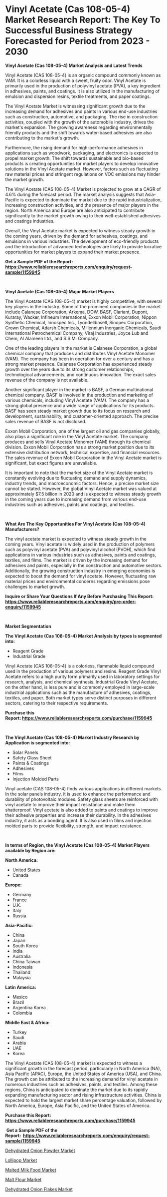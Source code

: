 <p><h1>Vinyl Acetate (Cas 108-05-4) Market Research Report: The Key To Successful Business Strategy Forecasted for Period from 2023 - 2030</h1></p><p><strong>Vinyl Acetate (Cas 108-05-4) Market Analysis and Latest Trends</strong></p>
<p><p>Vinyl Acetate (CAS 108-05-4) is an organic compound commonly known as VAM. It is a colorless liquid with a sweet, fruity odor. Vinyl Acetate is primarily used in the production of polyvinyl acetate (PVA), a key ingredient in adhesives, paints, and coatings. It is also utilized in the manufacturing of emulsion and dispersion resins, textile treatments, and paper coatings.</p><p>The Vinyl Acetate Market is witnessing significant growth due to the increasing demand for adhesives and paints in various end-use industries such as construction, automotive, and packaging. The rise in construction activities, coupled with the growth of the automobile industry, drives the market's expansion. The growing awareness regarding environmentally friendly products and the shift towards water-based adhesives are also contributing to the market's growth.</p><p>Furthermore, the rising demand for high-performance adhesives in applications such as woodwork, packaging, and electronics is expected to propel market growth. The shift towards sustainable and bio-based products is creating opportunities for market players to develop innovative solutions in the Vinyl Acetate market. However, factors such as fluctuating raw material prices and stringent regulations on VOC emissions may hinder the market growth.</p><p>The Vinyl Acetate (CAS 108-05-4) Market is projected to grow at a CAGR of 4.6% during the forecast period. The market analysis suggests that Asia-Pacific is expected to dominate the market due to the rapid industrialization, increasing construction activities, and the presence of major players in the region. North America and Europe are also anticipated to contribute significantly to the market growth owing to their well-established adhesives and coatings industries.</p><p>Overall, the Vinyl Acetate market is expected to witness steady growth in the coming years, driven by the demand for adhesives, coatings, and emulsions in various industries. The development of eco-friendly products and the introduction of advanced technologies are likely to provide lucrative opportunities for market players to expand their market presence.</p></p>
<p><strong>Get a Sample PDF of the Report:&nbsp; <a href="https://www.reliableresearchreports.com/enquiry/request-sample/1159945">https://www.reliableresearchreports.com/enquiry/request-sample/1159945</a></strong></p>
<p>&nbsp;</p>
<p><strong>Vinyl Acetate (Cas 108-05-4) Major Market Players</strong></p>
<p><p>The Vinyl Acetate (CAS 108-05-4) market is highly competitive, with several key players in the industry. Some of the prominent companies in the market include Calanese Corporation, Arkema, DOW, BASF, Clariant, Dupont, Kuraray, Wacker, Infineum International, Exxon Mobil Corporation, Nippon Synthetic Chemical, Innospec Inc., Lyondellbasell, Sinopec Corporation, Crown Chemical, Adarsh Chemicals, Millennium Inorganic Chemicals, Saudi International Petrochemical Company, Viraj Industries, Joyce Lub and Chem, Al Alameen Ltd., and S.S.M. Company.</p><p>One of the leading players in the market is Calanese Corporation, a global chemical company that produces and distributes Vinyl Acetate Monomer (VAM). The company has been in operation for over a century and has a strong market presence. Calanese Corporation has experienced steady growth over the years due to its strong customer relationships, technological advancements, and continuous innovation. The exact sales revenue of the company is not available.</p><p>Another significant player in the market is BASF, a German multinational chemical company. BASF is involved in the production and marketing of various chemicals, including Vinyl Acetate (VAM). The company has a strong global presence and a wide range of applications for its products. BASF has seen steady market growth due to its focus on research and development, sustainability, and customer-oriented approach. The precise sales revenue of BASF is not disclosed.</p><p>Exxon Mobil Corporation, one of the largest oil and gas companies globally, also plays a significant role in the Vinyl Acetate market. The company produces and sells Vinyl Acetate Monomer (VAM) through its chemical division. Exxon Mobil Corporation has a strong market position due to its extensive distribution network, technical expertise, and financial resources. The sales revenue of Exxon Mobil Corporation in the Vinyl Acetate market is significant, but exact figures are unavailable.</p><p>It is important to note that the market size of the Vinyl Acetate market is constantly evolving due to fluctuating demand and supply dynamics, industry trends, and macroeconomic factors. Hence, a precise market size cannot be stated. However, the global Vinyl Acetate market was valued at approximately $7.5 billion in 2020 and is expected to witness steady growth in the coming years due to increasing demand from various end-use industries such as adhesives, paints and coatings, and textiles.</p></p>
<p>&nbsp;</p>
<p><strong>What Are The Key Opportunities For Vinyl Acetate (Cas 108-05-4) Manufacturers?</strong></p>
<p><p>The vinyl acetate market is expected to witness steady growth in the coming years. Vinyl acetate is widely used in the production of polymers such as polyvinyl acetate (PVA) and polyvinyl alcohol (PVOH), which find applications in various industries such as adhesives, paints and coatings, textiles, and films. The market is driven by the increasing demand for adhesives and paints, especially in the construction and automotive sectors. Additionally, the growing construction industry in emerging economies is expected to boost the demand for vinyl acetate. However, fluctuating raw material prices and environmental concerns regarding emissions pose challenges to market growth.</p></p>
<p><strong>Inquire or Share Your Questions If Any Before Purchasing This Report: <a href="https://www.reliableresearchreports.com/enquiry/pre-order-enquiry/1159945">https://www.reliableresearchreports.com/enquiry/pre-order-enquiry/1159945</a></strong></p>
<p>&nbsp;</p>
<p><strong>Market Segmentation</strong></p>
<p><strong>The Vinyl Acetate (Cas 108-05-4) Market Analysis by types is segmented into:</strong></p>
<p><ul><li>Reagent Grade</li><li>Industrial Grade</li></ul></p>
<p><p>Vinyl Acetate (CAS 108-05-4) is a colorless, flammable liquid compound used in the production of various polymers and resins. Reagent Grade Vinyl Acetate refers to a high purity form primarily used in laboratory settings for research, analysis, and chemical synthesis. Industrial Grade Vinyl Acetate, on the other hand, is less pure and is commonly employed in large-scale industrial applications such as the manufacture of adhesives, coatings, textiles, and paper. Both market types serve distinct purposes in different sectors, catering to their respective requirements.</p></p>
<p><strong>Purchase this Report:&nbsp;<a href="https://www.reliableresearchreports.com/purchase/1159945">https://www.reliableresearchreports.com/purchase/1159945</a></strong></p>
<p>&nbsp;</p>
<p><strong>The Vinyl Acetate (Cas 108-05-4) Market Industry Research by Application is segmented into:</strong></p>
<p><ul><li>Solar Panels</li><li>Safety Glass Sheet</li><li>Paints & Coatings</li><li>Adhesives</li><li>Films</li><li>Injection Molded Parts</li></ul></p>
<p><p>Vinyl acetate (CAS 108-05-4) finds various applications in different markets. In the solar panels industry, it is used to enhance the performance and durability of photovoltaic modules. Safety glass sheets are reinforced with vinyl acetate to improve their impact resistance and make them shatterproof. Vinyl acetate is also added to paints and coatings to improve their adhesive properties and increase their durability. In the adhesives industry, it acts as a bonding agent. It is also used in films and injection molded parts to provide flexibility, strength, and impact resistance.</p></p>
<p>&nbsp;</p>
<p><strong>In terms of Region, the Vinyl Acetate (Cas 108-05-4) Market Players available by Region are:</strong></p>
<p>
    <p> <strong> North America: </strong>
        <ul>
            <li>United States</li>
            <li>Canada</li>
        </ul>
        </p> 
    <p> <strong> Europe: </strong>
        <ul>
            <li>Germany</li>
            <li>France</li>
            <li>U.K.</li>
            <li>Italy</li>
            <li>Russia</li>
        </ul>
        </p> 
    <p> <strong> Asia-Pacific: </strong>
        <ul>
            <li>China</li>
            <li>Japan</li>
            <li>South Korea</li>
            <li>India</li>
            <li>Australia</li>
            <li>China Taiwan</li>
            <li>Indonesia</li>
            <li>Thailand</li>
            <li>Malaysia</li>
        </ul>
        </p> 
    <p> <strong> Latin America: </strong>
        <ul>
            <li>Mexico</li>
            <li>Brazil</li>
            <li>Argentina Korea</li>
            <li>Colombia</li>
        </ul>
        </p> 
    <p> <strong> Middle East & Africa: </strong>
        <ul>
            <li>Turkey</li>
            <li>Saudi</li>
            <li>Arabia</li>
            <li>UAE</li>
            <li>Korea</li>
        </ul>
    </p>
    </p>
<p><p>The Vinyl Acetate (CAS 108-05-4) market is expected to witness a significant growth in the forecast period, particularly in North America (NA), Asia Pacific (APAC), Europe, the United States of America (USA), and China. The growth can be attributed to the increasing demand for vinyl acetate in numerous industries such as adhesives, paints, and textiles. Among these regions, China is anticipated to dominate the market due to its rapidly expanding manufacturing sector and rising infrastructure activities. China is expected to hold the largest market share percentage valuation, followed by North America, Europe, Asia Pacific, and the United States of America.</p></p>
<p><strong>Purchase this Report: <a href="https://www.reliableresearchreports.com/purchase/1159945">https://www.reliableresearchreports.com/purchase/1159945</a></strong></p>
<p>&nbsp;<strong>Get a Sample PDF of the Report:&nbsp;&nbsp;<a href="https://www.reliableresearchreports.com/enquiry/request-sample/1159945">https://www.reliableresearchreports.com/enquiry/request-sample/1159945</a></strong></p>
<p><strong></strong></p>
<p><p><a href="https://medium.com/@kennethjensen27/dehydrated-onion-powder-market-size-growth-forecast-2023-2030-81792761d441">Dehydrated Onion Powder Market</a></p><p><a href="https://www.linkedin.com/pulse/lollipop-market-challenges-opportunities-growth-drivers-avele/">Lollipop Market</a></p><p><a href="https://www.linkedin.com/pulse/malted-milk-food-market-share-amp-new-trends-analysis-km9ge/">Malted Milk Food Market</a></p><p><a href="https://www.linkedin.com/pulse/malt-flour-market-research-report-unlocks-analysis-financial-qepue/">Malt Flour Market</a></p><p><a href="https://medium.com/@donaldmendez2018/dehydrated-onion-flakes-market-size-growth-forecast-2023-2030-fff33f24339a">Dehydrated Onion Flakes Market</a></p></p>